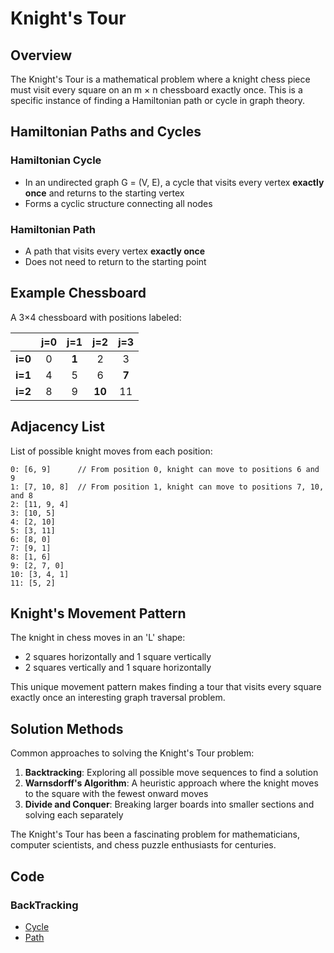 # Knight's Tour

## Overview
The Knight's Tour is a mathematical problem where a knight chess piece must visit every square on an m × n chessboard exactly once. This is a specific instance of finding a Hamiltonian path or cycle in graph theory.

## Hamiltonian Paths and Cycles

### Hamiltonian Cycle
- In an undirected graph G = (V, E), a cycle that visits every vertex **exactly once** and returns to the starting vertex
- Forms a cyclic structure connecting all nodes

### Hamiltonian Path
- A path that visits every vertex **exactly once**
- Does not need to return to the starting point

## Example Chessboard

A 3×4 chessboard with positions labeled:

|         |  j=0  |  j=1  |  j=2   |  j=3  |
| :-----: | :---: | :---: | :----: | :---: |
| **i=0** |   0   | **1** |   2    |   3   |
| **i=1** |   4   |   5   |   6    | **7** |
| **i=2** |   8   |   9   | **10** |  11   |

## Adjacency List

List of possible knight moves from each position:

```
0: [6, 9]      // From position 0, knight can move to positions 6 and 9
1: [7, 10, 8]  // From position 1, knight can move to positions 7, 10, and 8
2: [11, 9, 4]
3: [10, 5]
4: [2, 10]
5: [3, 11]
6: [8, 0]
7: [9, 1]
8: [1, 6]
9: [2, 7, 0]
10: [3, 4, 1]
11: [5, 2]
```

## Knight's Movement Pattern

The knight in chess moves in an 'L' shape:
- 2 squares horizontally and 1 square vertically
- 2 squares vertically and 1 square horizontally

This unique movement pattern makes finding a tour that visits every square exactly once an interesting graph traversal problem.

## Solution Methods

Common approaches to solving the Knight's Tour problem:
1. **Backtracking**: Exploring all possible move sequences to find a solution
2. **Warnsdorff's Algorithm**: A heuristic approach where the knight moves to the square with the fewest onward moves
3. **Divide and Conquer**: Breaking larger boards into smaller sections and solving each separately

The Knight's Tour has been a fascinating problem for mathematicians, computer scientists, and chess puzzle enthusiasts for centuries.


## Code
### BackTracking
- [Cycle]()
- [Path]()